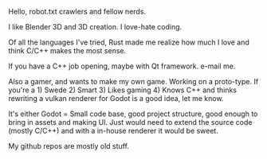 Hello, robot.txt crawlers and fellow nerds.

I like Blender 3D and 3D creation. I love-hate coding.

Of all the languages I've tried, Rust made me realize how much
I love and think C/C++ makes the most sense.

If you have a C++ job opening, maybe with Qt framework. e-mail me.

Also a gamer, and wants to make my own game. Working on a proto-type.
If you're a 1) Swede 2) Smart 3) Likes gaming 4) Knows C++ 
and thinks rewriting a vulkan renderer for Godot is a good idea, let me know.

It's either Godot = Small code base, good project structure, good enough
to bring in assets and making UI. Just would need to extend the source code (mostly C/C++)
and with a in-house renderer it would be sweet.

My github repos are mostly old stuff.
